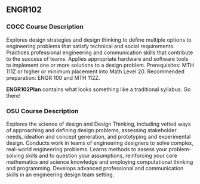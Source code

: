 ## ENGR102

### COCC Course Description

Explores design strategies and design thinking to define multiple options to engineering problems that satisfy technical and social requirements. Practices professional engineering and communication skills that contribute to the success of teams. Applies appropriate hardware and software tools to implement one or more solutions to a design problem. Prerequisites: MTH 111Z or higher or minimum placement into Math Level 20. Recommended preparation: ENGR 100 and MTH 112Z.

**ENGR102Plan** contains what looks something like a traditional syllabus. Go there!


### OSU Course Description

Explores the science of design and Design Thinking, including vetted ways of approaching and defining design problems, assessing stakeholder needs, ideation and concept generation, and prototyping and experimental design. Conducts work in teams of engineering designers to solve complex, real-world engineering problems. Learns methods to assess your problem-solving skills and to question your assumptions, reinforcing your core mathematics and science knowledge and employing computational thinking and programming. Develops advanced professional and communication skills in an engineering design team setting.